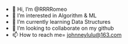 - 👋 Hi, I’m @RRRRomeo
- 👀 I’m interested in Algorithm & ML
- 🌱 I’m currently learning Data Structures
- 💞️ I’m looking to collaborate on my github
- 📫 How to reach me= johnneylulu@163.com

<!---
RRRRomeo/RRRRomeo is a ✨ special ✨ repository because its `README.md` (this file) appears on your GitHub profile.
You can click the Preview link to take a look at your changes.
--->
